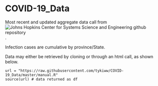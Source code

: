 # COVID-19_Data
Most recent and updated aggregate data call from ![Johns Hopkins Center for Systems Science and Engineering github repository](https://github.com/CSSEGISandData/COVID-19).

Infection cases are cumulative by province/State. 

Data may either be retrieved by cloning or through an html call, as shown below.

```{python}
url = "https://raw.githubusercontent.com/tykiww/COVID-19_Data/master/manual.R"
source(url) # data returned as df
```
